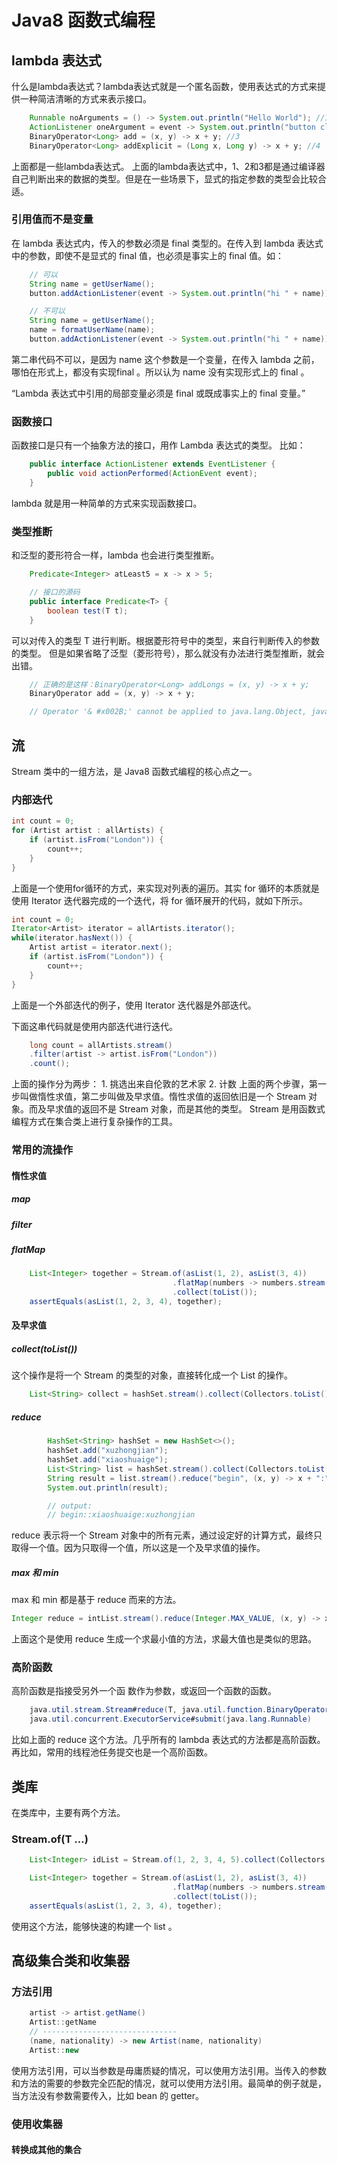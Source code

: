 # Java8 函数式编程 #

## lambda 表达式 ##

什么是lambda表达式？lambda表达式就是一个匿名函数，使用表达式的方式来提供一种简洁清晰的方式来表示接口。

```java
    Runnable noArguments = () -> System.out.println("Hello World"); //1
    ActionListener oneArgument = event -> System.out.println("button clicked"); //2
    BinaryOperator<Long> add = (x, y) -> x + y; //3
    BinaryOperator<Long> addExplicit = (Long x, Long y) -> x + y; //4
```

上面都是一些lambda表达式。
上面的lambda表达式中，1、2和3都是通过编译器自己判断出来的数据的类型。但是在一些场景下，显式的指定参数的类型会比较合适。

### 引用值而不是变量 ###

在 lambda 表达式内，传入的参数必须是 final 类型的。在传入到 lambda 表达式中的参数，即使不是显式的 final 值，也必须是事实上的 final 值。如：

```java
    // 可以
    String name = getUserName();
    button.addActionListener(event -> System.out.println("hi " + name));
```

```java
    // 不可以
    String name = getUserName();
    name = formatUserName(name);
    button.addActionListener(event -> System.out.println("hi " + name));
```

第二串代码不可以，是因为 name 这个参数是一个变量，在传入 lambda 之前，哪怕在形式上，都没有实现final 。所以认为 name 没有实现形式上的 final 。

“Lambda 表达式中引用的局部变量必须是 final 或既成事实上的 final 变量。”

### 函数接口 ###

函数接口是只有一个抽象方法的接口，用作 Lambda 表达式的类型。
比如：

```java
    public interface ActionListener extends EventListener {
        public void actionPerformed(ActionEvent event);
    }
```

lambda 就是用一种简单的方式来实现函数接口。

### 类型推断 ###

和泛型的菱形符合一样，lambda 也会进行类型推断。

```java
    Predicate<Integer> atLeast5 = x -> x > 5;

    // 接口的源码
    public interface Predicate<T> {
        boolean test(T t);
    }
```

可以对传入的类型 T 进行判断。根据菱形符号中的类型，来自行判断传入的参数的类型。
但是如果省略了泛型（菱形符号），那么就没有办法进行类型推断，就会出错。

```java
    // 正确的是这样：BinaryOperator<Long> addLongs = (x, y) -> x + y;
    BinaryOperator add = (x, y) -> x + y;

    // Operator '& #x002B;' cannot be applied to java.lang.Object, java.lang.Object.
```

## 流 ##

Stream 类中的一组方法，是 Java8 函数式编程的核心点之一。

### 内部迭代 ###

```java
int count = 0;
for (Artist artist : allArtists) {
    if (artist.isFrom("London")) {
        count++;
    }
}
```

上面是一个使用for循环的方式，来实现对列表的遍历。其实 for 循环的本质就是使用 Iterator 迭代器完成的一个迭代，将 for 循环展开的代码，就如下所示。

```java
int count = 0;
Iterator<Artist> iterator = allArtists.iterator();
while(iterator.hasNext()) {
    Artist artist = iterator.next();
    if (artist.isFrom("London")) {
        count++;
    }
}
```

上面是一个外部迭代的例子，使用 Iterator 迭代器是外部迭代。

下面这串代码就是使用内部迭代进行迭代。

```java
    long count = allArtists.stream()
    .filter(artist -> artist.isFrom("London"))
    .count();
```

上面的操作分为两步：
    1. 挑选出来自伦敦的艺术家
    2. 计数
上面的两个步骤，第一步叫做惰性求值，第二步叫做及早求值。惰性求值的返回依旧是一个 Stream 对象。而及早求值的返回不是 Stream 对象，而是其他的类型。
Stream 是用函数式编程方式在集合类上进行复杂操作的工具。

### 常用的流操作 ###

#### 惰性求值 ####

##### map #####

##### filter #####

##### flatMap #####

```java
    List<Integer> together = Stream.of(asList(1, 2), asList(3, 4))
                                    .flatMap(numbers -> numbers.stream())
                                    .collect(toList());
    assertEquals(asList(1, 2, 3, 4), together);
```

#### 及早求值 ####

##### collect(toList()) #####

这个操作是将一个 Stream 的类型的对象，直接转化成一个 List 的操作。

```java
    List<String> collect = hashSet.stream().collect(Collectors.toList());
```

##### reduce ######

```java
        HashSet<String> hashSet = new HashSet<>();
        hashSet.add("xuzhongjian");
        hashSet.add("xiaoshuaige");
        List<String> list = hashSet.stream().collect(Collectors.toList());
        String result = list.stream().reduce("begin", (x, y) -> x + ":" + y);
        System.out.println(result);

        // output:
        // begin::xiaoshuaige:xuzhongjian
```

reduce 表示将一个 Stream 对象中的所有元素，通过设定好的计算方式，最终只取得一个值。因为只取得一个值，所以这是一个及早求值的操作。

##### max 和 min #####

max 和 min 都是基于 reduce 而来的方法。

```java
Integer reduce = intList.stream().reduce(Integer.MAX_VALUE, (x, y) -> x > y ? y : x);
```

上面这个是使用 reduce 生成一个求最小值的方法，求最大值也是类似的思路。

### 高阶函数 ###

高阶函数是指接受另外一个函 数作为参数，或返回一个函数的函数。

```java
    java.util.stream.Stream#reduce(T, java.util.function.BinaryOperator<T>)
    java.util.concurrent.ExecutorService#submit(java.lang.Runnable)
```

比如上面的 reduce 这个方法。几乎所有的 lambda 表达式的方法都是高阶函数。再比如，常用的线程池任务提交也是一个高阶函数。

## 类库 ##

在类库中，主要有两个方法。

### Stream.of(T ...) ###

```java
    List<Integer> idList = Stream.of(1, 2, 3, 4, 5).collect(Collectors.toList());

    List<Integer> together = Stream.of(asList(1, 2), asList(3, 4))
                                    .flatMap(numbers -> numbers.stream())
                                    .collect(toList());
    assertEquals(asList(1, 2, 3, 4), together);
```

使用这个方法，能够快速的构建一个 list 。

## 高级集合类和收集器 ##

### 方法引用 ###

```java
    artist -> artist.getName()
    Artist::getName
    // ------------------------------
    (name, nationality) -> new Artist(name, nationality)
    Artist::new
```

使用方法引用，可以当参数是毋庸质疑的情况，可以使用方法引用。当传入的参数和方法的需要的参数完全匹配的情况，就可以使用方法引用。最简单的例子就是，当方法没有参数需要传入，比如 bean 的 getter。

### 使用收集器 ###

#### 转换成其他的集合 ####

